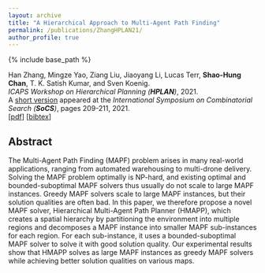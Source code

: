 ```yaml
---
layout: archive
title: "A Hierarchical Approach to Multi-Agent Path Finding"
permalink: /publications/ZhangHPLAN21/
author_profile: true
---
```


{% include base_path %}

Han Zhang, Mingze Yao, Ziang Liu, Jiaoyang Li, Lucas Terr, **Shao-Hung Chan**, T. K. Satish Kumar, and Sven Koenig.  
<i>ICAPS Workshop on Hierarchical Planning (**HPLAN**)</i>, 2021.  
A [short version](https://ojs.aaai.org/index.php/SOCS/article/view/18586 "Download pdf") appeared at the <i>International Symposium on Combinatorial Search (**SoCS**)</i>, pages 209-211, 2021.  
[[pdf](https://shchan13.github.io/files/ZhangHPLAN21.pdf)]
[<a href="javascript:void(0)" onclick="(function(target, id) { if ($('#' + id).css('display') == 'block') { $('#' + id).hide('fast'); $(target).text('bibtex') } else { $('#' + id).show('fast'); $(target).text('bibtex▲') } })(this, 'bibtex-ZhangHPLAN21');">bibtex</a>]
<div id="bibtex-ZhangHPLAN21" style="display:none">
<pre>@inproceedings{ZhangHPLAN21,
  author    = {Han Zhang and Mingze Yao and Ziang Liu and Jiaoyang Li and Lucas Terr and Shao-Hung Chan and T. K. Satish Kumar and Sven Koenig},
  title     = {A Hierarchical Approach to Multi-Agent Path Finding},
  booktitle = {ICAPS Workshop on Hierarchical Planning (HPLAN)},
  year      = {2021}
}
</pre></div>

## Abstract

The Multi-Agent Path Finding (MAPF) problem arises in many real-world applications, ranging from automated warehousing to multi-drone delivery. Solving the MAPF problem optimally is NP-hard, and existing optimal and bounded-suboptimal MAPF solvers thus usually do not scale to large MAPF instances. Greedy MAPF solvers scale to large MAPF instances, but their solution qualities are often bad. In this paper, we therefore propose a novel MAPF solver, Hierarchical Multi-Agent Path Planner (HMAPP), which creates a spatial hierarchy by partitioning the environment into multiple regions and decomposes a MAPF instance into smaller MAPF sub-instances for each region. For each sub-instance, it uses a bounded-suboptimal MAPF solver to solve it with good solution quality. Our experimental results show that HMAPP solves as large MAPF instances as greedy MAPF solvers while achieving better solution qualities on various maps.
